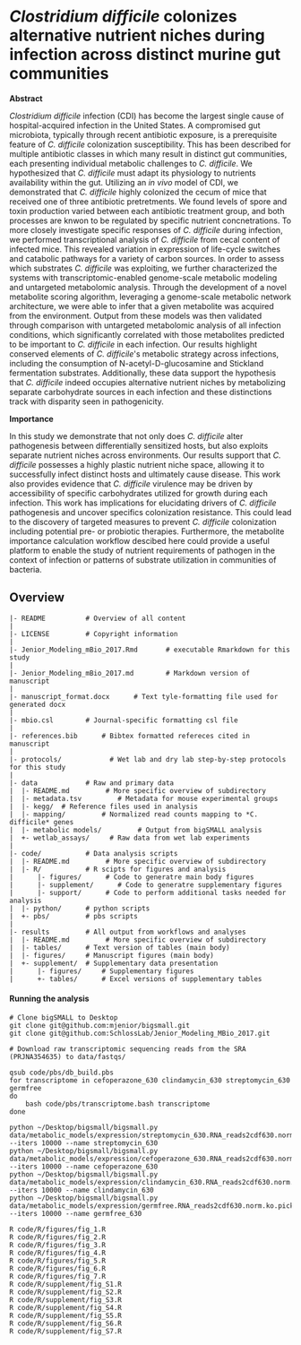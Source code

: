 *Clostridium difficile* colonizes alternative nutrient niches during infection across distinct murine gut communities
=======

**Abstract**

*Clostridium difficile* infection (CDI) has become the largest single cause of hospital-acquired infection in the United States. A compromised gut microbiota, typically through recent antibiotic exposure, is a prerequisite feature of *C. difficile* colonization susceptibility. This has been described for multiple antibiotic classes in which many result in distinct gut communities, each presenting individual metabolic challenges to *C. difficile*. We hypothesized that *C. difficile* must adapt its physiology to nutrients availability within the gut. Utilizing an *in vivo* model of CDI, we demonstrated that *C. difficile* highly colonized the cecum of mice that received one of three antibiotic pretretments. We found levels of spore and toxin production varied between each antibiotic treatment group, and both processes are knwon to be regulated by specific nutrient concnetrations. To more closely investigate specific responses of *C. difficile* during infection, we performed transcriptional analysis of *C. difficile* from cecal content of infected mice. This revealed variation in expression of life-cycle switches and catabolic pathways for a variety of carbon sources. In order to assess which substrates *C. difficile* was exploiting, we further characterized the systems with transcriptomic-enabled genome-scale metabolic modeling and untargeted metabolomic analysis. Through the development of a novel metabolite scoring algorithm, leveraging a genome-scale metabolic network architecture, we were able to infer that a given metabolite was acquired from the environment. Output from these models was then validated through comparison with untargeted metabolomic analysis of all infection conditions, which significantly correlated with those metabolites predicted to be important to *C. difficile* in each infection. Our results highlight conserved elements of *C. difficile*'s metabolic strategy across infections, including the consumption of N-acetyl-D-glucosamine and Stickland fermentation substrates. Additionally, these data support the hypothesis that *C. difficile* indeed occupies alternative nutrient niches by metabolizing separate carbohydrate sources in each infection and these distinctions track with disparity seen in pathogenicity. 

**Importance**

In this study we demonstrate that not only does *C. difficile* alter pathogenesis between differentially sensitized hosts, but also exploits separate nutrient niches across environments. Our results support that *C. difficile* possesses a highly plastic nutrient niche space, allowing it to successfully infect distinct hosts and ultimately cause disease. This work also provides evidence that *C. difficile* virulence may be driven by accessibility of specific carbohydrates utilized for growth during each infection. This work has implications for elucidating drivers of *C. difficile* pathogenesis and uncover specifics colonization resistance. This could lead to the discovery of targeted measures to prevent *C. difficile* colonization including potential pre- or probiotic therapies. Furthermore, the metabolite importance calculation workflow descibed here could provide a useful platform to enable the study of nutrient requirements of pathogen in the context of infection or patterns of substrate utilization in communities of bacteria.



Overview
--------
    |- README          # Overview of all content
    |
    |- LICENSE         # Copyright information
    |
    |- Jenior_Modeling_mBio_2017.Rmd 	   # executable Rmarkdown for this study
    |
    |- Jenior_Modeling_mBio_2017.md 	   # Markdown version of manuscript
    |
    |- manuscript_format.docx 	   # Text tyle-formatting file used for generated docx
    |
    |- mbio.csl 	   # Journal-specific formatting csl file
    |
    |- references.bib 	   # Bibtex formatted refereces cited in manuscript
    |
    |- protocols/            # Wet lab and dry lab step-by-step protocols for this study
    |
    |- data            # Raw and primary data
    |  |- README.md         # More specific overview of subdirectory
    |  |- metadata.tsv         # Metadata for mouse experimental groups
    |  |- kegg/  # Reference files used in analysis
    |  |- mapping/         # Normalized read counts mapping to *C. difficile* genes
    |  |- metabolic models/         # Output from bigSMALL analysis
    |  +- wetlab_assays/     # Raw data from wet lab experiments
    |
    |- code/           # Data analysis scripts
    |  |- README.md         # More specific overview of subdirectory
    |  |- R/           # R scipts for figures and analysis
    |      |- figures/      # Code to generatre main body figures
    |      |- supplement/      # Code to generatre supplementary figures
    |      |- support/      # Code to perform additional tasks needed for analysis
    |  |- python/      # python scripts
    |  +- pbs/         # pbs scripts
    |
    |- results         # All output from workflows and analyses
    |  |- README.md         # More specific overview of subdirectory
    |  |- tables/      # Text version of tables (main body)
    |  |- figures/     # Manuscript figures (main body)
    |  +- supplement/  # Supplementary data presentation
    |      |- figures/     # Supplementary figures
    |      +- tables/      # Excel versions of supplementary tables


#### Running the analysis

```
# Clone bigSMALL to Desktop
git clone git@github.com:mjenior/bigsmall.git
git clone git@github.com:SchlossLab/Jenior_Modeling_MBio_2017.git

# Download raw transcriptomic sequencing reads from the SRA (PRJNA354635) to data/fastqs/

qsub code/pbs/db_build.pbs
for transcriptome in cefoperazone_630 clindamycin_630 streptomycin_630 germfree
do
	bash code/pbs/transcriptome.bash transcriptome
done

python ~/Desktop/bigsmall/bigsmall.py data/metabolic_models/expression/streptomycin_630.RNA_reads2cdf630.norm.ko.pick.txt --iters 10000 --name streptomycin_630
python ~/Desktop/bigsmall/bigsmall.py data/metabolic_models/expression/cefoperazone_630.RNA_reads2cdf630.norm.ko.pick.txt --iters 10000 --name cefoperazone_630
python ~/Desktop/bigsmall/bigsmall.py data/metabolic_models/expression/clindamycin_630.RNA_reads2cdf630.norm.ko.pick.txt --iters 10000 --name clindamycin_630
python ~/Desktop/bigsmall/bigsmall.py data/metabolic_models/expression/germfree.RNA_reads2cdf630.norm.ko.pick.txt --iters 10000 --name germfree_630

R code/R/figures/fig_1.R
R code/R/figures/fig_2.R
R code/R/figures/fig_3.R
R code/R/figures/fig_4.R
R code/R/figures/fig_5.R
R code/R/figures/fig_6.R
R code/R/figures/fig_7.R
R code/R/supplement/fig_S1.R
R code/R/supplement/fig_S2.R
R code/R/supplement/fig_S3.R
R code/R/supplement/fig_S4.R
R code/R/supplement/fig_S5.R
R code/R/supplement/fig_S6.R
R code/R/supplement/fig_S7.R

```
